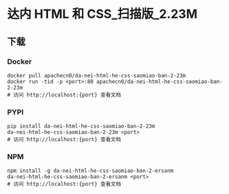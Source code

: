 # 达内 HTML 和 CSS_扫描版_2.23M

## 下载

### Docker

```
docker pull apachecn0/da-nei-html-he-css-saomiao-ban-2-23m
docker run -tid -p <port>:80 apachecn0/da-nei-html-he-css-saomiao-ban-2-23m
# 访问 http://localhost:{port} 查看文档
```

### PYPI

```
pip install da-nei-html-he-css-saomiao-ban-2-23m
da-nei-html-he-css-saomiao-ban-2-23m <port>
# 访问 http://localhost:{port} 查看文档
```

### NPM

```
npm install -g da-nei-html-he-css-saomiao-ban-2-ersanm
da-nei-html-he-css-saomiao-ban-2-ersanm <port>
# 访问 http://localhost:{port} 查看文档
```